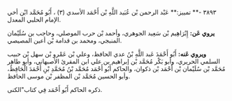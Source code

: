 ٣٨٩٣ -** تمييز:** عَبْد الرحمن بْن عُبَيد اللَّهِ بْن أَحْمَد الأسدي (٣) ، أَبُو مُحَمَّد ابْن أخي الإمام الحلبي المعدل.

**يروي عَن:** إِبْرَاهِيم بْن سَعِيد الجوهري، وأحمد بْن حرب الموصلي، وحاجب بن سُلَيْمان المنبجي، ومحمد بن قدامة بْن أعين المصيصي.

**ويروي عَنه:** أَبُو أَحْمَدَ عَبد اللَّهِ بْنُ عدي الحافظ، وعلي بْن عَمْرو بْن سهل بْن حبيب السلمي الحريري، وأبو بَكْر مُحَمَّد بْن إبراهيم بن علي ابن المقرئ الأصبهاني، وأبو طاهر مُحَمَّد بْن سُلَيْمان بْن أَحْمَد بْن ذكوان، والحاكم أَبُو أَحْمَد مُحَمَّد بْنُ مُحَمَّدِ بْنِ أَحْمَدَ الْحَافِظُ، وأبو الحسين مُحَمَّد بْن المظفر بْن موسى الحافظ.

ذكره الحاكم أَبُو أَحْمَد فِي كتاب"الكنى.